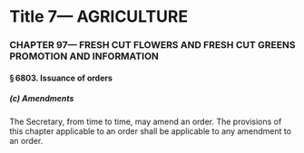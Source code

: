 
# Title 7— AGRICULTURE
### CHAPTER 97— FRESH CUT FLOWERS AND FRESH CUT GREENS PROMOTION AND INFORMATION
#### § 6803. Issuance of orders
##### (c) Amendments

The Secretary, from time to time, may amend an order. The provisions of this chapter applicable to an order shall be applicable to any amendment to an order.
